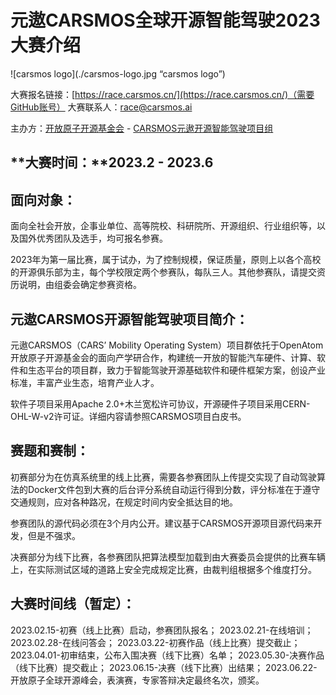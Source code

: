 # **元遨CARSMOS全球开源智能驾驶2023大赛介绍**

![carsmos logo](./carsmos-logo.jpg “carsmos logo”)

大赛报名链接：[https://race.carsmos.cn/](https://race.carsmos.cn/)（需要GitHub账号）
大赛联系人：race@carsmos.ai

主办方：[开放原子开源基金会](https://www.openatom.org/home) - [CARSMOS元遨开源智能驾驶项目组](http://carsmos.ai)
 
## **大赛时间：**2023.2 - 2023.6
 
## **面向对象：**

面向全社会开放，企事业单位、高等院校、科研院所、开源组织、行业组织等，以及国外优秀团队及选手，均可报名参赛。

2023年为第一届比赛，属于试办，为了控制规模，保证质量，原则上以各个高校的开源俱乐部为主，每个学校限定两个参赛队，每队三人。其他参赛队，请提交资历说明，由组委会确定参赛资格。
  
## **元遨CARSMOS开源智能驾驶项目简介：**

元遨CARSMOS（CARS’ Mobility Operating System）项目群依托于OpenAtom开放原子开源基金会的面向产学研合作，构建统一开放的智能汽车硬件、计算、软件和生态平台的项目群，致力于智能驾驶开源基础软件和硬件框架方案，创设产业标准，丰富产业生态，培育产业人才。

软件子项目采用Apache 2.0+木兰宽松许可协议，开源硬件子项目采用CERN-OHL-W-v2许可证。详细内容请参照CARSMOS项目白皮书。
 
## **赛题和赛制：**

初赛部分为在仿真系统里的线上比赛，需要各参赛团队上传提交实现了自动驾驶算法的Docker文件包到大赛的后台评分系统自动运行得到分数，评分标准在于遵守交通规则，应对各种路况，在规定时间内安全抵达目的地。

参赛团队的源代码必须在3个月内公开。建议基于CARSMOS开源项目源代码来开发，但是不强求。

决赛部分为线下比赛，各参赛团队把算法模型加载到由大赛委员会提供的比赛车辆上，在实际测试区域的道路上安全完成规定比赛，由裁判组根据多个维度打分。
 
## **大赛时间线（暂定）**：

2023.02.15-初赛（线上比赛）启动，参赛团队报名；
2023.02.21-在线培训；
2023.02.28-在线问答会；
2023.03.22-初赛作品（线上比赛）提交截止；
2023.04.01-初审结束，公布入围决赛（线下比赛）名单；
2023.05.30-决赛作品（线下比赛）提交截止；
2023.06.15-决赛（线下比赛）出结果；
2023.06.22-开放原子全球开源峰会，表演赛，专家答辩决定最终名次，颁奖。
 
